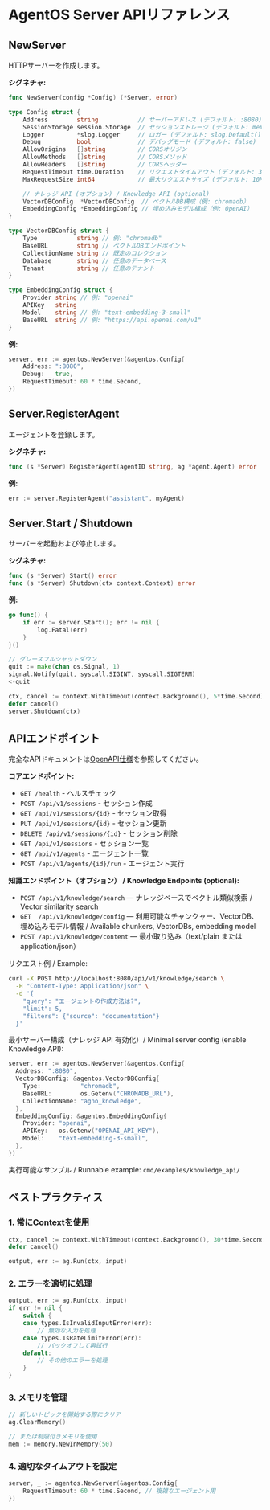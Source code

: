 # AgentOS Server APIリファレンス

## NewServer

HTTPサーバーを作成します。

**シグネチャ:**
```go
func NewServer(config *Config) (*Server, error)

type Config struct {
    Address        string           // サーバーアドレス (デフォルト: :8080)
    SessionStorage session.Storage  // セッションストレージ (デフォルト: memory)
    Logger         *slog.Logger     // ロガー (デフォルト: slog.Default())
    Debug          bool             // デバッグモード (デフォルト: false)
    AllowOrigins   []string         // CORSオリジン
    AllowMethods   []string         // CORSメソッド
    AllowHeaders   []string         // CORSヘッダー
    RequestTimeout time.Duration    // リクエストタイムアウト (デフォルト: 30秒)
    MaxRequestSize int64            // 最大リクエストサイズ (デフォルト: 10MB)

    // ナレッジ API (オプション) / Knowledge API (optional)
    VectorDBConfig  *VectorDBConfig  // ベクトルDB構成（例: chromadb）
    EmbeddingConfig *EmbeddingConfig // 埋め込みモデル構成（例: OpenAI）
}

type VectorDBConfig struct {
    Type           string // 例: "chromadb"
    BaseURL        string // ベクトルDBエンドポイント
    CollectionName string // 既定のコレクション
    Database       string // 任意のデータベース
    Tenant         string // 任意のテナント
}

type EmbeddingConfig struct {
    Provider string // 例: "openai"
    APIKey   string
    Model    string // 例: "text-embedding-3-small"
    BaseURL  string // 例: "https://api.openai.com/v1"
}
```

**例:**
```go
server, err := agentos.NewServer(&agentos.Config{
    Address: ":8080",
    Debug:   true,
    RequestTimeout: 60 * time.Second,
})
```

## Server.RegisterAgent

エージェントを登録します。

**シグネチャ:**
```go
func (s *Server) RegisterAgent(agentID string, ag *agent.Agent) error
```

**例:**
```go
err := server.RegisterAgent("assistant", myAgent)
```

## Server.Start / Shutdown

サーバーを起動および停止します。

**シグネチャ:**
```go
func (s *Server) Start() error
func (s *Server) Shutdown(ctx context.Context) error
```

**例:**
```go
go func() {
    if err := server.Start(); err != nil {
        log.Fatal(err)
    }
}()

// グレースフルシャットダウン
quit := make(chan os.Signal, 1)
signal.Notify(quit, syscall.SIGINT, syscall.SIGTERM)
<-quit

ctx, cancel := context.WithTimeout(context.Background(), 5*time.Second)
defer cancel()
server.Shutdown(ctx)
```

## APIエンドポイント

完全なAPIドキュメントは[OpenAPI仕様](../../pkg/agentos/openapi.yaml)を参照してください。

**コアエンドポイント:**
- `GET /health` - ヘルスチェック
- `POST /api/v1/sessions` - セッション作成
- `GET /api/v1/sessions/{id}` - セッション取得
- `PUT /api/v1/sessions/{id}` - セッション更新
- `DELETE /api/v1/sessions/{id}` - セッション削除
- `GET /api/v1/sessions` - セッション一覧
- `GET /api/v1/agents` - エージェント一覧
- `POST /api/v1/agents/{id}/run` - エージェント実行

**知識エンドポイント（オプション） / Knowledge Endpoints (optional):**
- `POST /api/v1/knowledge/search` — ナレッジベースでベクトル類似検索 / Vector similarity search
- `GET  /api/v1/knowledge/config` — 利用可能なチャンクャー、VectorDB、埋め込みモデル情報 / Available chunkers, VectorDBs, embedding model
- `POST /api/v1/knowledge/content` — 最小取り込み（text/plain または application/json）

リクエスト例 / Example:
```bash
curl -X POST http://localhost:8080/api/v1/knowledge/search \
  -H "Content-Type: application/json" \
  -d '{
    "query": "エージェントの作成方法は?",
    "limit": 5,
    "filters": {"source": "documentation"}
  }'
```

最小サーバー構成（ナレッジ API 有効化）/ Minimal server config (enable Knowledge API):
```go
server, err := agentos.NewServer(&agentos.Config{
  Address: ":8080",
  VectorDBConfig: &agentos.VectorDBConfig{
    Type:           "chromadb",
    BaseURL:        os.Getenv("CHROMADB_URL"),
    CollectionName: "agno_knowledge",
  },
  EmbeddingConfig: &agentos.EmbeddingConfig{
    Provider: "openai",
    APIKey:   os.Getenv("OPENAI_API_KEY"),
    Model:    "text-embedding-3-small",
  },
})
```

実行可能なサンプル / Runnable example: `cmd/examples/knowledge_api/`

## ベストプラクティス

### 1. 常にContextを使用

```go
ctx, cancel := context.WithTimeout(context.Background(), 30*time.Second)
defer cancel()

output, err := ag.Run(ctx, input)
```

### 2. エラーを適切に処理

```go
output, err := ag.Run(ctx, input)
if err != nil {
    switch {
    case types.IsInvalidInputError(err):
        // 無効な入力を処理
    case types.IsRateLimitError(err):
        // バックオフして再試行
    default:
        // その他のエラーを処理
    }
}
```

### 3. メモリを管理

```go
// 新しいトピックを開始する際にクリア
ag.ClearMemory()

// または制限付きメモリを使用
mem := memory.NewInMemory(50)
```

### 4. 適切なタイムアウトを設定

```go
server, _ := agentos.NewServer(&agentos.Config{
    RequestTimeout: 60 * time.Second, // 複雑なエージェント用
})
```
